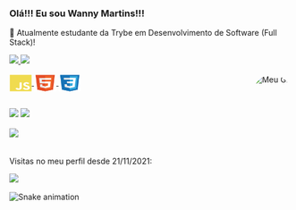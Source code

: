 ### Olá!!! Eu sou Wanny Martins!!!

 🔭 Atualmente estudante da Trybe em  Desenvolvimento de Software (Full Stack)!
<div align="rigth">
  <a href="https://github.com/WannyMartins">
  <img height="180em" src="https://github-readme-stats.vercel.app/api?username=WannyMartins&show_icons=true&theme=dracula&include_all_commits=true&count_private=true"/>
  <img height="180em" src="https://github-readme-stats.vercel.app/api/top-langs/?username=WannyMartins&layout=compact&langs_count=7&theme=dracula"/>
</div>
  <div style="display: inline_block" ><br>
  <img align="center" alt="Rafa-Js" height="30" width="40" src="https://raw.githubusercontent.com/devicons/devicon/master/icons/javascript/javascript-plain.svg">
  <img align="center" alt="Rafa-HTML" height="30" width="40" src="https://raw.githubusercontent.com/devicons/devicon/master/icons/html5/html5-original.svg">
  <img align="center" alt="Rafa-CSS" height="30" width="40" src="https://raw.githubusercontent.com/devicons/devicon/master/icons/css3/css3-original.svg">
    <!--<img align="center" alt="Rafa-React" height="30" width="40" src="https://raw.githubusercontent.com/devicons/devicon/master/icons/react/react-original.svg"> 
  <img align="center" alt="Rafa-Python" height="30" width="40" src="https://raw.githubusercontent.com/devicons/devicon/master/icons/python/python-original.svg">
  <img align="center" alt="Rafa-Csharp" height="30" width="40" src="https://raw.githubusercontent.com/devicons/devicon/master/icons/csharp/csharp-original.svg">
  <img align="right" alt="Rafa-pic" height="150" style="border-radius:50px;" src="https://media.discordapp.net/attachments/639956127056134178/890373478988013628/Publicacoes_Instagram_1_1.png?width=676&height=676">
</div-->
      <img align="right" alt="Meu Gif" height="150" style="border-radius:50px;" src="https://i.imgur.com/uxlL7qC.gif">
      
  ##
   
  <div>  
  <a href = "mailto:wcatery@gmail.com"><img src="https://img.shields.io/badge/Gmail-D14836?style=for-the-badge&logo=gmail&logoColor=white" target="_blank"></a>
  <a href="https://www.linkedin.com/in/wannymartins/?lipi=urn%3Ali%3Apage%3Aprofile_common_profile_index%3B51bb29a9-9dbc-4c00-9663-b1fb3de21360" target="_blank"><img src="https://img.shields.io/badge/-LinkedIn-%230077B5?style=for-the-badge&logo=linkedin&logoColor=white" target="_blank"></a> 
   </div>
   <br>


   <a href="https://git.io/streak-stats">
  <img align="rigth" width="500px" src="http://github-readme-streak-stats.herokuapp.com?user=WannyMartins&theme=dark&date_format=M%20j%5B%2C%20Y%5D" />
</a>
<br>
<br>
<div>
    <p>Visitas no meu perfil desde 21/11/2021:</p>
    <p><img alingn="center" src="https://profile-counter.glitch.me/WannyMartins/count.svg"></p>
</div>
    <div>
 
  ![Snake animation](https://github.com/WannyMartins/WannyMartins/blob/output/github-contribution-grid-snake.svg)
 
</div>

   
